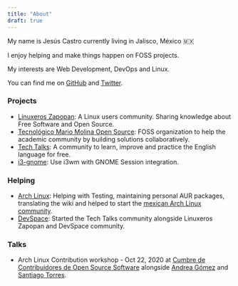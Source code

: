 ```yaml
---
title: "About"
draft: true
---
```


My name is Jesús Castro currently living in Jalisco, México 🇲🇽

I enjoy helping and make things happen on FOSS projects.

My interests are Web Development, DevOps and Linux.

You can find me on [GitHub](https://github.com/jcstr) and [Twitter](https://twitter.com/51v4n).

### Projects
* [Linuxeros Zapopan](https:t.me/linuxeroszapopan): A Linux users community. Sharing knowledge about Free Software and Open Source.
* [Tecnológico Mario Molina Open Source](https://github.com/osstecmm): FOSS organization to help the academic community by building solutions collaboratively.
* [Tech Talks](https://t.me/techntalks): A community to learn, improve and practice the English language for free.  
* [i3-gnome](https://github.com/i3-gnome/i3-gnome): Use i3wm with GNOME Session integration.

### Helping
* [Arch Linux](https://wiki.archlinux.org/index.php/User:51v4n): Helping with Testing, maintaining personal AUR packages, translating the wiki and helped to start the [mexican Arch Linux community](https://t.me/archlinuxmx).
* [DevSpace](https://devspace.mx): Started the Tech Talks community alongside Linuxeros Zapopan and DevSpace community. 

### Talks
* Arch Linux Contribution workshop - Oct 22, 2020 at [Cumbre de Contribuidores de Open Source Software](https://www.youtube.com/watch?v=a4KpbdGiwtk) alongside [Andrea Gómez](https://github.com/da-edra) and [Santiago Torres](https://badhomb.re).